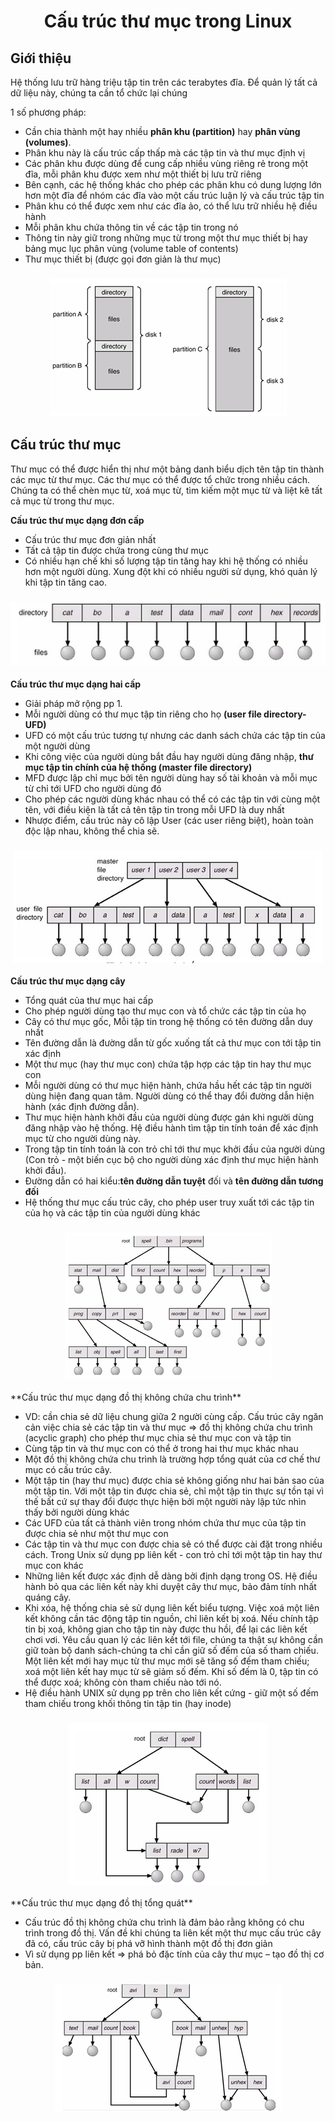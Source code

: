 <h1 align="center">Cấu trúc thư mục trong Linux</h1>

## Giới thiệu
Hệ thống lưu trữ hàng triệu tập tin trên các terabytes đĩa. Để quản lý tất cả dữ liệu này, chúng ta cần tổ chức lại chúng

1 số phương pháp:
- Cần chia thành một hay nhiều __phân khu (partition)__ hay __phân vùng (volumes)__.
- Phân khu này là cấu trúc cấp thấp mà các tập tin và thư mục định vị
- Các phân khu được dùng để cung cấp nhiều vùng riêng rẻ trong một đĩa, mỗi phân khu được xem như một thiết bị lưu trữ riêng
- Bên cạnh, các hệ thống khác cho phép các phân khu có dung lượng lớn hơn một đĩa để nhóm các đĩa vào một cấu trúc luận lý và cấu trúc tập tin
- Phân khu có thể được xem như các đĩa ảo, có thể lưu trữ nhiều hệ điều hành
- Mỗi phân khu chứa thông tin về các tập tin trong nó
- Thông tin này giữ trong những mục từ trong một thư mục thiết bị hay bảng mục lục phân vùng (volume table of contents)
- Thư mục thiết bị (được gọi đơn giản là thư mục)

<h3 align="center"><img src="../../03-Images/document/12.png"></h3>

## Cấu trúc thư mục
Thư mục có thể được hiển thị như một bảng danh biểu dịch tên tập tin thành các mục từ thư mục. Các thư mục có thể được tổ chức trong nhiều cách. Chúng ta có thể chèn mục từ, xoá mục từ, tìm kiếm một mục từ và liệt kê tất cả mục từ trong thư mục.

__Cấu trúc thư mục dạng đơn cấp__
- Cấu trúc thư mục đơn giản nhất
- Tất cả tập tin được chứa trong cùng thư mục
- Có nhiều hạn chế khi số lượng tập tin tăng hay khi hệ thống có nhiều hơn một người dùng. Xung đột khi có nhiều người sử dụng, khó quản lý khi tập tin tăng cao.

<h3 align="center"><img src="../../03-Images/document/13.png"></h3>

__Cấu trúc thư mục dạng hai cấp__
- Giải pháp mở rộng pp 1.
- Mỗi người dùng có thư mục tập tin riêng cho họ __(user file directory-UFD)__
- UFD có một cấu trúc tương tự nhưng các danh sách chứa các tập tin của một người dùng
- Khi công việc của người dùng bắt đầu hay người dùng đăng nhập, __thư mục tập tin chính của hệ thống (master file directory)__
- MFD được lập chỉ mục bởi tên người dùng hay số tài khoản và mỗi mục từ chỉ tới UFD cho người dùng đó
- Cho phép các người dùng khác nhau có thể có các tập tin với cùng một tên, với điều kiện là tất cả tên tập tin trong mỗi UFD là duy nhất
- Nhược điểm, cấu trúc này cô lập User (các user riêng biệt), hoàn toàn độc lập nhau, không thể chia sẽ.

<h3 align="center"><img src="../../03-Images/document/14.png"></h3>

**Cấu trúc thư mục dạng cây**
- Tổng quát của thư mục hai cấp
- Cho phép người dùng tạo thư mục con và tổ chức các tập tin của họ
- Cây có thư mục gốc, Mỗi tập tin trong hệ thống có tên đường dẫn duy nhất
- Tên đường dẫn là đường dẫn từ gốc xuống tất cả thư mục con tới tập tin xác định
- Một thư mục (hay thư mục con) chứa tập hợp các tập tin hay thư mục con
- Mỗi người dùng có thư mục hiện hành, chứa hầu hết các tập tin người dùng hiện đang quan tâm. Người dùng có thể thay đổi đường dẫn hiện hành (xác định đường dẫn).
- Thư mục hiện hành khởi đầu của người dùng được gán khi người dùng đăng nhập vào hệ thống. Hệ điều hành tìm tập tin tính toán để xác định mục từ cho người dùng này.
- Trong tập tin tính toán là con trỏ chỉ tới thư mục khởi đầu của người dùng (Con trỏ - một biến cục bộ cho người dùng xác định thư mục hiện hành khởi đầu).
- Đường dẫn có hai kiểu:**tên đường dẫn tuyệt** đối và **tên đường dẫn tương đối**
- Hệ thống thư mục cấu trúc cây, cho phép user truy xuất tới các tập tin của họ và các tập tin của người dùng khác

<h3 align="center"><img src="../../03-Images/document/15.png"></h3>
**Cấu trúc thư mục dạng đồ thị không chứa chu trình**

- VD: cần chia sẻ dữ liệu chung giữa 2 người cùng cấp. Cấu trúc cây ngăn cản việc chia sẻ các tập tin và thư mục
=> đồ thị không chứa chu trình (acyclic graph) cho phép thư mục chia sẻ thư mục con và tập tin
- Cùng tập tin và thư mục con có thể ở trong hai thư mục khác nhau
- Một đồ thị không chứa chu trình là trường hợp tổng quát của cơ chế thư mục có cấu trúc cây.
- Một tập tin (hay thư mục) được chia sẻ không giống như hai bản sao của một tập tin. Với một tập tin được chia sẻ, chỉ một tập tin thực sự tồn tại vì thế bất cứ sự thay đổi được thực hiện bởi một người này lập tức nhìn thấy bởi người dùng khác
- Các UFD của tất cả thành viên trong nhóm chứa thư mục của tập tin được chia sẻ như một thư mục con
- Các tập tin và thư mục con được chia sẻ có thể được cài đặt trong nhiều cách. Trong Unix sử dụng pp liên kết - con trỏ chỉ tới một tập tin hay thư mục con khác
- Những liên kết được xác định dễ dàng bởi định dạng trong OS. Hệ điều hành bỏ qua các liên kết này khi duyệt cây thư mục, bảo đảm tính nhất quáng cây.
- Khi xóa, hệ thống chia sẻ sử dụng liên kết biểu tượng. Việc xoá một liên kết không cần tác động tập tin nguồn, chỉ liên kết bị xoá. Nếu chính tập tin bị xoá, không gian cho tập tin này được thu hồi, để lại các liên kết chơi vơi. Yêu cầu quan lý các liên kết tới file, chúng ta thật sự không cần giữ toàn bộ danh sách-chúng ta chỉ cần giữ số đếm của số tham chiếu. Một liên kết mới hay mục từ thư mục mới sẽ tăng số đếm tham chiếu; xoá một liên kết hay mục từ sẽ giảm số đếm. Khi số đếm là 0, tập tin có thể được xoá; không còn tham chiếu nào tới nó.
- Hệ điều hành UNIX sử dụng pp trên cho liên kết cứng - giữ một số đếm tham chiếu trong khối thông tin tập tin (hay inode)
<h3 align="center"><img src="../../03-Images/document/16.png"></h3>
**Cấu trúc thư mục dạng đồ thị tổng quát**

- Cấu trúc đồ thị không chứa chu trình là đảm bảo rằng không có chu trình trong đồ thị. Vấn đề khi chúng ta liên kết một thư mục cấu trúc cây đã có, cấu trúc cây bị phá vỡ hình thành một đồ thị đơn giản
- Vì sử dụng pp liên kết => phá bỏ đặc tính của cây thư mục – tạo đồ thị cơ bản.

<h3 align="center"><img src="../../03-Images/document/17.png"></h3>